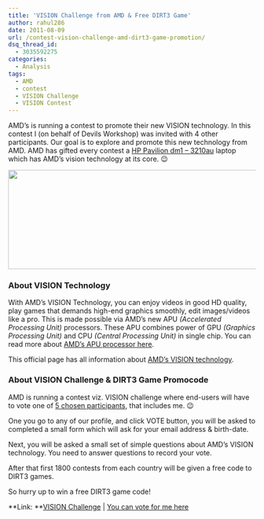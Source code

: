 ```yaml
---
title: 'VISION Challenge from AMD & Free DIRT3 Game'
author: rahul286
date: 2011-08-09
url: /contest-vision-challenge-amd-dirt3-game-promotion/
dsq_thread_id:
  - 3035592275
categories:
  - Analysis
tags:
  - AMD
  - contest
  - VISION Challenge
  - VISION Contest
---
```

AMD&#8217;s is running a contest to promote their new VISION technology. In this contest I (on behalf of Devils Workshop) was invited with 4 other participants. Our goal is to explore and promote this new technology from AMD. AMD has gifted every contest a <a href="http://h10010.www1.hp.com/wwpc/in/en/ho/WF06b/321957-321957-3329744-64354-64354-5082195-5117989.html" onclick="_gaq.push(['_trackEvent', 'outbound-article', 'http://h10010.www1.hp.com/wwpc/in/en/ho/WF06b/321957-321957-3329744-64354-64354-5082195-5117989.html', 'HP Pavilion dm1 &#8211; 3210au']);" title="See laptop configuration">HP Pavilion dm1 &#8211; 3210au</a> laptop which has AMD&#8217;s vision technology at its core. 😉

<img class="alignnone size-full wp-image-42926" title="AMD_vision_logo.png" src="http://cdn.devilsworkshop.org/files/2011/08/AMD_vision_logo.png" alt="" width="550" height="202" />

### About VISION Technology

With AMD&#8217;s VISION Technology, you can enjoy videos in good HD quality, play games that demands high-end graphics smoothly, edit images/videos like a pro. This is made possible via AMD&#8217;s new APU *(Accelerated Processing Unit)* processors. These APU combines power of GPU *(Graphics Processing Unit)* and CPU *(Central Processing Unit)* in single chip. You can read more about [AMD&#8217;s APU processor here][1].

This official page has all information about <a href="http://www.amd.com/vision" onclick="_gaq.push(['_trackEvent', 'outbound-article', 'http://www.amd.com/vision', 'AMD&#8217;s VISION technology']);" title="AMD's VISION Technology">AMD&#8217;s VISION technology</a>.

### About VISION Challenge & DIRT3 Game Promocode

AMD is running a contest viz. VISION challenge where end-users will have to vote one of <a href="http://visionchallenge.votigo.com/eng/contests/browseallentries/all/all" onclick="_gaq.push(['_trackEvent', 'outbound-article', 'http://visionchallenge.votigo.com/eng/contests/browseallentries/all/all', '5 chosen participants']);" >5 chosen participants</a>, that includes me. 😉

One you go to any of our profile, and click VOTE button, you will be asked to completed a small form which will ask for your email address & birth-date.

Next, you will be asked a small set of simple questions about AMD&#8217;s VISION technology. You need to answer questions to record your vote.

After that first 1800 contests from each country will be given a free code to DIRT3 games.

So hurry up to win a free DIRT3 game code!

**Link: **<a href="http://visionchallenge.votigo.com/visionchallenge" onclick="_gaq.push(['_trackEvent', 'outbound-article', 'http://visionchallenge.votigo.com/visionchallenge', 'VISION Challenge']);" >VISION Challenge</a> | <a href="http://visionchallenge.votigo.com/eng/contests/showentry/811642" onclick="_gaq.push(['_trackEvent', 'outbound-article', 'http://visionchallenge.votigo.com/eng/contests/showentry/811642', 'You can vote for me here']);" >You can vote for me here</a>

 [1]: http://devilsworkshop.org/amd-fusion-apu-processors-combines-cpu-gpu/
